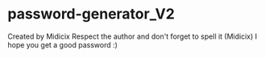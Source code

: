# password-generator_V2
Created by Midicix
Respect the author and don't forget to spell it (Midicix)
I hope you get a good password :)
